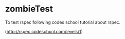 zombieTest
==========

To test rspec  following codes school tutorial about rspec.

(http://rspec.codeschool.com/levels/1)
